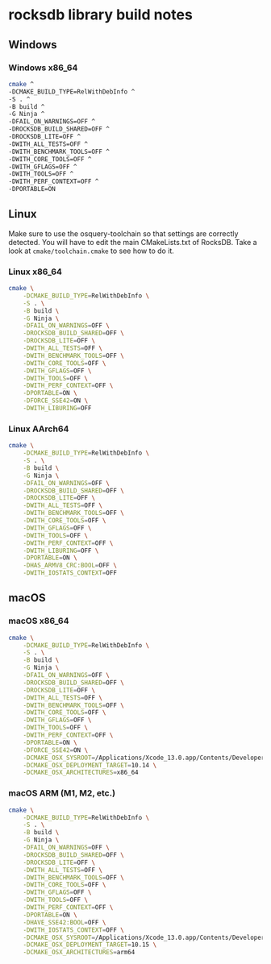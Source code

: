 # rocksdb library build notes

## Windows

### Windows x86_64

```sh
cmake ^
-DCMAKE_BUILD_TYPE=RelWithDebInfo ^
-S . ^
-B build ^
-G Ninja ^
-DFAIL_ON_WARNINGS=OFF ^
-DROCKSDB_BUILD_SHARED=OFF ^
-DROCKSDB_LITE=OFF ^
-DWITH_ALL_TESTS=OFF ^
-DWITH_BENCHMARK_TOOLS=OFF ^
-DWITH_CORE_TOOLS=OFF ^
-DWITH_GFLAGS=OFF ^
-DWITH_TOOLS=OFF ^
-DWITH_PERF_CONTEXT=OFF ^
-DPORTABLE=ON
```

## Linux

Make sure to use the osquery-toolchain so that settings are correctly detected.
You will have to edit the main CMakeLists.txt of RocksDB. Take a look at
`cmake/toolchain.cmake` to see how to do it.

### Linux x86_64

```sh
cmake \
	-DCMAKE_BUILD_TYPE=RelWithDebInfo \
	-S . \
	-B build \
	-G Ninja \
	-DFAIL_ON_WARNINGS=OFF \
	-DROCKSDB_BUILD_SHARED=OFF \
	-DROCKSDB_LITE=OFF \
	-DWITH_ALL_TESTS=OFF \
	-DWITH_BENCHMARK_TOOLS=OFF \
	-DWITH_CORE_TOOLS=OFF \
	-DWITH_GFLAGS=OFF \
	-DWITH_TOOLS=OFF \
	-DWITH_PERF_CONTEXT=OFF \
	-DPORTABLE=ON \
	-DFORCE_SSE42=ON \
	-DWITH_LIBURING=OFF
```

### Linux AArch64

```bash
cmake \
	-DCMAKE_BUILD_TYPE=RelWithDebInfo \
	-S . \
	-B build \
	-G Ninja \
	-DFAIL_ON_WARNINGS=OFF \
	-DROCKSDB_BUILD_SHARED=OFF \
	-DROCKSDB_LITE=OFF \
	-DWITH_ALL_TESTS=OFF \
	-DWITH_BENCHMARK_TOOLS=OFF \
	-DWITH_CORE_TOOLS=OFF \
	-DWITH_GFLAGS=OFF \
	-DWITH_TOOLS=OFF \
	-DWITH_PERF_CONTEXT=OFF \
	-DWITH_LIBURING=OFF \
	-DPORTABLE=ON \
	-DHAS_ARMV8_CRC:BOOL=OFF \
	-DWITH_IOSTATS_CONTEXT=OFF
```

## macOS

### macOS x86_64

```sh
cmake \
	-DCMAKE_BUILD_TYPE=RelWithDebInfo \
	-S . \
	-B build \
	-G Ninja \
	-DFAIL_ON_WARNINGS=OFF \
	-DROCKSDB_BUILD_SHARED=OFF \
	-DROCKSDB_LITE=OFF \
	-DWITH_ALL_TESTS=OFF \
	-DWITH_BENCHMARK_TOOLS=OFF \
	-DWITH_CORE_TOOLS=OFF \
	-DWITH_GFLAGS=OFF \
	-DWITH_TOOLS=OFF \
	-DWITH_PERF_CONTEXT=OFF \
	-DPORTABLE=ON \
	-DFORCE_SSE42=ON \
	-DCMAKE_OSX_SYSROOT=/Applications/Xcode_13.0.app/Contents/Developer/Platforms/MacOSX.platform/Developer/SDKs/MacOSX11.3.sdk \
	-DCMAKE_OSX_DEPLOYMENT_TARGET=10.14 \
	-DCMAKE_OSX_ARCHITECTURES=x86_64
```

### macOS ARM (M1, M2, etc.)

```sh
cmake \
	-DCMAKE_BUILD_TYPE=RelWithDebInfo \
	-S . \
	-B build \
	-G Ninja \
	-DFAIL_ON_WARNINGS=OFF \
	-DROCKSDB_BUILD_SHARED=OFF \
	-DROCKSDB_LITE=OFF \
	-DWITH_ALL_TESTS=OFF \
	-DWITH_BENCHMARK_TOOLS=OFF \
	-DWITH_CORE_TOOLS=OFF \
	-DWITH_GFLAGS=OFF \
	-DWITH_TOOLS=OFF \
	-DWITH_PERF_CONTEXT=OFF \
	-DPORTABLE=ON \
	-DHAVE_SSE42:BOOL=OFF \
	-DWITH_IOSTATS_CONTEXT=OFF \
	-DCMAKE_OSX_SYSROOT=/Applications/Xcode_13.0.app/Contents/Developer/Platforms/MacOSX.platform/Developer/SDKs/MacOSX11.3.sdk \
	-DCMAKE_OSX_DEPLOYMENT_TARGET=10.15 \
	-DCMAKE_OSX_ARCHITECTURES=arm64
```

